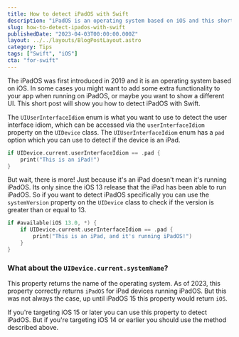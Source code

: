 ```yaml
---
title: How to detect iPadOS with Swift
description: "iPadOS is an operating system based on iOS and this short post will show you how to detect iPadOS with Swift."
slug: how-to-detect-ipados-with-swift
publishedDate: "2023-04-03T00:00:00.000Z"
layout: ../../layouts/BlogPostLayout.astro
category: Tips
tags: ["Swift", "iOS"]
cta: "for-swift"
---
```


The iPadOS was first introduced in 2019 and it is an operating system based on iOS. In some cases you might want to add some extra functionality to your app when running on iPadOS, or maybe you want to show a different UI. This short post will show you how to detect iPadOS with Swift.

The `UIUserInterfaceIdiom` enum is what you want to use to detect the user interface idiom, which can be accessed via the `userInterfaceIdiom` property on the `UIDevice` class. The `UIUserInterfaceIdiom` enum has a `pad` option which you can use to detect if the device is an iPad.

```swift
if UIDevice.current.userInterfaceIdiom == .pad {
    print("This is an iPad!")
}
```

But wait, there is more! Just because it's an iPad doesn't mean it's running iPadOS. Its only since the iOS 13 release that the iPad has been able to run iPadOS. So if you want to detect iPadOS specifically you can use the `systemVersion` property on the `UIDevice` class to check if the version is greater than or equal to 13.

```swift
if #available(iOS 13.0, *) {
    if UIDevice.current.userInterfaceIdiom == .pad {
        print("This is an iPad, and it's running iPadOS!")
    }
}
```

### What about the `UIDevice.current.systemName`?

This property returns the name of the operating system. As of 2023, this property correctly returns `iPadOS` for iPad devices running iPadOS. But this was not always the case, up until iPadOS 15 this property would return `iOS`.

If you're targeting iOS 15 or later you can use this property to detect iPadOS. But if you're targeting iOS 14 or earlier you should use the method described above.
